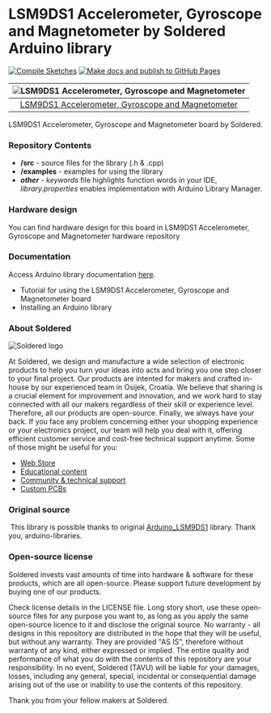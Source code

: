 # LSM9DS1 Accelerometer, Gyroscope and Magnetometer by Soldered Arduino library

[![Compile Sketches](http://github-actions.40ants.com/e-radionicacom/Soldered-8x8-Led-Matrix-Arduino-Library/matrix.svg?branch=dev&only=Compile%20Sketches)](https://github.com/e-radionicacom/Soldered-8x8-Led-Matrix-Arduino-Library/actions/workflows/compile_test.yml)
[![Make docs and publish to GitHub Pages](https://github.com/e-radionicacom/Soldered-8x8-Led-Matrix-Arduino-Library/actions/workflows/make_docs.yml/badge.svg?branch=dev)](https://github.com/e-radionicacom/Soldered-8x8-Led-Matrix-Arduino-Library/actions/workflows/make_docs.yml)

| ![LSM9DS1 Accelerometer, Gyroscope and Magnetometer](https://upload.wikimedia.org/wikipedia/commons/8/8f/Example_image.svg)        |
| :---------------------------------------------------------------------------------------------: |
| [LSM9DS1 Accelerometer, Gyroscope and Magnetometer](https://www.solde.red/333069)                                                  |

LSM9DS1 Accelerometer, Gyroscope and Magnetometer board by Soldered.

### Repository Contents
- **/src** - source files for the library (.h & .cpp)
- **/examples** - examples for using the library
- ***other*** - *keywords* file highlights function words in your IDE, *library.properties* enables implementation with Arduino Library Manager.

### Hardware design
You can find hardware design for this board in LSM9DS1 Accelerometer, Gyroscope and Magnetometer hardware repository

### Documentation

Access Arduino library documentation [here](https://e-radionicacom.github.io/Soldered-8x8-Led-Matrix-Arduino-Library/).

- Tutorial for using the LSM9DS1 Accelerometer, Gyroscope and Magnetometer board
- Installing an Arduino library

### About Soldered
![Soldered logo](https://raw.githubusercontent.com/e-radionicacom/Soldered-8x8-Led-Matrix-Arduino-Library/dev/extras/Logo%20horizontal-2.svg)

At Soldered, we design and manufacture a wide selection of electronic products to help you turn your ideas into acts and bring you one step closer to your final project. Our products are intented for makers and crafted in-house by our experienced team in Osijek, Croatia. We believe that sharing is a crucial element for improvement and innovation, and we work hard to stay connected with all our makers regardless of their skill or experience level. Therefore, all our products are open-source. Finally, we always have your back. If you face any problem concerning either your shopping experience or your electronics project, our team will help you deal with it, offering efficient customer service and cost-free technical support anytime. Some of those might be useful for you:

- [Web Store](https://www.soldered.com)
- [Educational content](https://learn.soldered.com)
- [Community & technical support](https://community.soldered.com)
- [Custom PCBs](https://pcb.soldered.com)


### Original source
​
This library is possible thanks to original [Arduino_LSM9DS1](https://github.com/arduino-libraries/Arduino_LSM9DS1) library. Thank you, arduino-libraries. 


### Open-source license
Soldered invests vast amounts of time into hardware & software for these products, which are all open-source. Please support future development by buying one of our products. 

Check license details in the LICENSE file. Long story short, use these open-source files for any purpose you want to, as long as you apply the same open-source licence to it and disclose the original source. No warranty - all designs in this repository are distributed in the hope that they will be useful, but without any warranty. They are provided "AS IS", therefore without warranty of any kind, either expressed or implied. The entire quality and performance of what you do with the contents of this repository are your responsibility. In no event, Soldered (TAVU) will be liable for your damages, losses, including any general, special, incidental or consequential damage arising out of the use or inability to use the contents of this repository. 

Thank you from your fellow makers at Soldered.


